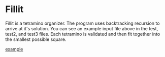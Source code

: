 # Fillit

Fillit is a tetramino organizer. The program uses backtracking recursion 
to arrive at it's solution. You can see an example input file above
in the test, test2, and test3 files. Each tetramino is validated and then 
fit together into the smallest possible square.

[example]("https://github.com/Dauie/fillit/blob/master/filss.png")